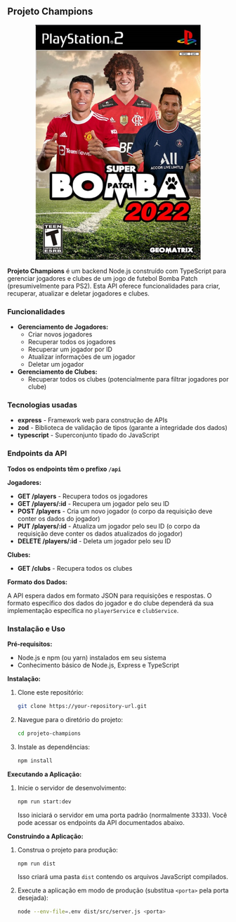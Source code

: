 ## Projeto Champions

<div align="center">
<img src="./src/assets/image/image.png"/>
</div>

**Projeto Champions** é um backend Node.js construído com TypeScript para gerenciar jogadores e clubes de um jogo de futebol Bomba Patch (presumivelmente para PS2). Esta API oferece funcionalidades para criar, recuperar, atualizar e deletar jogadores e clubes.

### Funcionalidades

- **Gerenciamento de Jogadores:**
  - Criar novos jogadores
  - Recuperar todos os jogadores
  - Recuperar um jogador por ID
  - Atualizar informações de um jogador
  - Deletar um jogador
- **Gerenciamento de Clubes:**
  - Recuperar todos os clubes (potencialmente para filtrar jogadores por clube)

### Tecnologias usadas

- **express** - Framework web para construção de APIs
- **zod** - Biblioteca de validação de tipos (garante a integridade dos dados)
- **typescript** - Superconjunto tipado do JavaScript

### Endpoints da API

**Todos os endpoints têm o prefixo `/api`**

**Jogadores:**

- **GET /players** - Recupera todos os jogadores
- **GET /players/:id** - Recupera um jogador pelo seu ID
- **POST /players** - Cria um novo jogador (o corpo da requisição deve conter os dados do jogador)
- **PUT /players/:id** - Atualiza um jogador pelo seu ID (o corpo da requisição deve conter os dados atualizados do jogador)
- **DELETE /players/:id** - Deleta um jogador pelo seu ID

**Clubes:**

- **GET /clubs** - Recupera todos os clubes

**Formato dos Dados:**

A API espera dados em formato JSON para requisições e respostas. O formato específico dos dados do jogador e do clube dependerá da sua implementação específica no `playerService` e `clubService`.

### Instalação e Uso

**Pré-requisitos:**

- Node.js e npm (ou yarn) instalados em seu sistema
- Conhecimento básico de Node.js, Express e TypeScript

**Instalação:**

1. Clone este repositório:

   ```bash
   git clone https://your-repository-url.git
   ```

2. Navegue para o diretório do projeto:

   ```bash
   cd projeto-champions
   ```

3. Instale as dependências:

   ```bash
   npm install
   ```

**Executando a Aplicação:**

1. Inicie o servidor de desenvolvimento:

   ```bash
   npm run start:dev
   ```

   Isso iniciará o servidor em uma porta padrão (normalmente 3333). Você pode acessar os endpoints da API documentados abaixo.

**Construindo a Aplicação:**

1. Construa o projeto para produção:

   ```bash
   npm run dist
   ```

   Isso criará uma pasta `dist` contendo os arquivos JavaScript compilados.

2. Execute a aplicação em modo de produção (substitua `<porta>` pela porta desejada):

   ```bash
   node --env-file=.env dist/src/server.js <porta>
   ```
